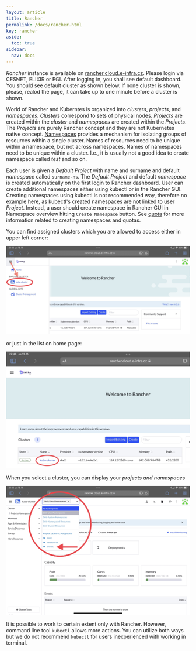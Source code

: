 ```yaml
---
layout: article
title: Rancher
permalink: /docs/rancher.html
key: rancher
aside:
  toc: true
sidebar:
  nav: docs
---
```


_Rancher_ instance is available on [rancher.cloud.e-infra.cz](https://rancher.cloud.e-infra.cz). Please login via CESNET, ELIXIR or EGI.
After logging in, you shall see default dashboard. You should see default cluster as shown below. If none cluster is shown, please, realod the page, it can take up to one minute before a cluster is shown.

World of Rancher and Kuberntes is organized into *clusters*, *projects*, and *namespaces*. *Clusters* correspond to sets of physical nodes. *Projects* are created within the *cluster* and *namespaces* are created within the *Projects*. The *Projects* are purely Rancher concept and they are not Kubernetes native concept. [Namespaces](https://kubernetes.io/docs/concepts/overview/working-with-objects/namespaces/) provides a mechanism for isolating groups of resources within a single cluster. Names of resources need to be unique within a namespace, but not across namespaces. Names of namespaces need to be unique within a cluster. I.e., it is usually not a good idea to create namespace called *test* and so on.

Each user is given a *Default Project* with name and surname and default *namespace* called `surname-ns`. The *Default Project* and default *namespace* is created automatically on the first login to Rancher dashboard. User can create additional namespaces either using kubectl or in the Rancher GUI. Creating namespaces using kubectl is not recommended way, therefore no example here, as kubectl's created namespaces are not linked to user *Project*. Instead, a user should create namespace in Rancher GUI in Namespace overview hitting `Create Namespace` button. See [quota](/docs/rancher-quotas.html) for more information related to creating namespaces and quotas.

You can find assigned clusters which you are allowed to access either in upper left corner:

![clusters](cluster1.jpg)

or just in the list on home page:

![home page](cluster2.jpg)

When you select a cluster, you can display your *projects and namespaces*

![projects and namespaces](projects.jpg)

It is possible to work to certain extent only with Rancher. However, command line tool `kubectl` allows more actions. You can utilize both ways but we do not recommend `kubectl` for users inexperienced with working in terminal.
